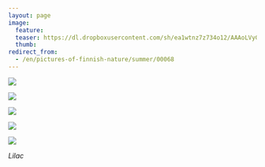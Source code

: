 ```yaml
---
layout: page
image:
  feature:
  teaser: https://dl.dropboxusercontent.com/sh/ea1wtnz7z734o12/AAAoLVyGEnzOBCdG8OQ0D_bka/luontokuvat/kes%C3%A4/3/DS18927-245px.jpg
  thumb:
redirect_from:
  - /en/pictures-of-finnish-nature/summer/00068
---
```


[![](https://dl.dropboxusercontent.com/sh/ea1wtnz7z734o12/AAC5DxNu3t-rJxSuqZARpiXma/luontokuvat/kes%C3%A4/3/DS18893-800px.jpg)](https://dl.dropboxusercontent.com/sh/ea1wtnz7z734o12/AAAt0EgfP-hxIygWC_qYPi49a/luontokuvat/kes%C3%A4/3/DS18893.jpg)

[![](https://dl.dropboxusercontent.com/sh/ea1wtnz7z734o12/AAB7eNfgvIONCnzvNI23KAwha/luontokuvat/kes%C3%A4/3/DS18926-800px.jpg)](https://dl.dropboxusercontent.com/sh/ea1wtnz7z734o12/AAArPq0VFJfpZ0qLO5MWTl_pa/luontokuvat/kes%C3%A4/3/DS18926.jpg)

[![](https://dl.dropboxusercontent.com/sh/ea1wtnz7z734o12/AAC_OuJLSOZo9jbmIQyXs4Z1a/luontokuvat/kes%C3%A4/3/DS18927-800px.jpg)](https://dl.dropboxusercontent.com/sh/ea1wtnz7z734o12/AABgGZ56jPuSQp7G0ZEJJuk8a/luontokuvat/kes%C3%A4/3/DS18927.jpg)

[![](https://dl.dropboxusercontent.com/sh/ea1wtnz7z734o12/AAA6pfRrQ4nS33zanHNNmjEZa/luontokuvat/kes%C3%A4/3/DS18931-800px.jpg)](https://dl.dropboxusercontent.com/sh/ea1wtnz7z734o12/AAC7kk-X4vxgoYRQEa1mfxNda/luontokuvat/kes%C3%A4/3/DS18931.jpg)

[![](https://dl.dropboxusercontent.com/sh/ea1wtnz7z734o12/AAAwBZRqn1V9uKUQ8ifnU0CRa/luontokuvat/kes%C3%A4/3/DS18937-800px.jpg)](https://dl.dropboxusercontent.com/sh/ea1wtnz7z734o12/AABIEdmcNqeWjDY36xGDH3Qha/luontokuvat/kes%C3%A4/3/DS18937.jpg)

*Lilac*
